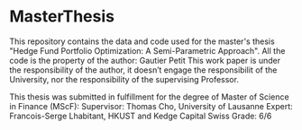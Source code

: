 # MasterThesis

This repository contains the data and code used for the master's thesis "Hedge 
Fund Portfolio Optimization: A Semi-Parametric Approach".
All the code is the property of the author: Gautier Petit
This work paper is under the responsibility of the author, it doesn’t engage 
the responsibilit of the University, nor the responsibility of the supervising 
Professor.

This thesis was submitted in fulfillment for the degree of Master of Science in
Finance (MScF):
Supervisor: Thomas Cho, University of Lausanne
Expert: Francois-Serge Lhabitant, HKUST and Kedge Capital
Swiss Grade: 6/6